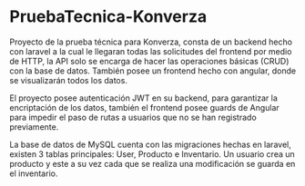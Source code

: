 # PruebaTecnica-Konverza
Proyecto de la prueba técnica para Konverza, consta de un backend hecho con laravel a la cual le llegaran todas las solicitudes del frontend por medio de HTTP, la API solo se encarga de hacer las operaciones básicas (CRUD) con la base de datos. También posee un frontend hecho con angular, donde se visualizarán todos los datos.

El proyecto posee autenticación JWT en su backend, para garantizar la encriptación de los datos, también el frontend posee guards de Angular para impedir el paso de rutas a usuarios que no se han registrado previamente.

La base de datos de MySQL cuenta con las migraciones hechas en laravel, existen 3 tablas principales: User, Producto e Inventario. Un usuario crea un producto y este a su vez cada que se realiza una modificación se guarda en el inventario.
